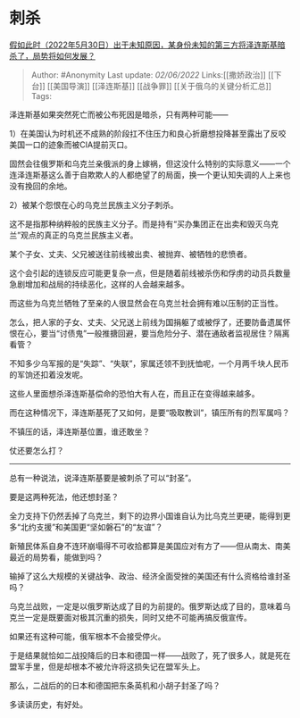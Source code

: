 # 刺杀
[假如此时（2022年5月30日）出于未知原因，某身份未知的第三方将泽连斯基暗杀了，局势将如何发展？](https://www.zhihu.com/question/535247142/answer/2508733807)

> Author: #Anonymity
> Last update: *02/06/2022*
> Links:[[撒娇政治]] [[下台]] [[美国导演]] [[泽连斯基]] [[战争罪]] [[关于俄乌的关键分析汇总]]
> Tags:

泽连斯基如果突然死亡而被公布死因是暗杀，只有两种可能——

1）在美国认为时机还不成熟的阶段扛不住压力和良心折磨想投降甚至露出了反咬美国一口的迹象而被CIA提前灭口。

固然会往俄罗斯和乌克兰亲俄派的身上嫁祸，但这没什么特别的实际意义——一个连泽连斯基这么善于自欺欺人的人都绝望了的局面，换一个更认知失调的人上来也没有挽回的余地。

2）被某个怨恨在心的乌克兰民族主义分子刺杀。

这不是指那种纳粹般的民族主义分子。而是持有“买办集团正在出卖和毁灭乌克兰”观点的真正的乌克兰民族主义者。

某个子女、丈夫、父兄被送往前线被出卖、被抛弃、被牺牲的悲愤者。

这个会引起的连锁反应可能更复杂一点，但是随着前线被杀伤和俘虏的动员兵数量急剧增加和战局的持续恶化，这样的人会越来越多。

而这些为乌克兰牺牲了至亲的人很显然会在乌克兰社会拥有难以压制的正当性。

怎么，把人家的子女、丈夫、父兄送上前线为国捐躯了或被俘了，还要防备遗属怀恨在心，要当“讨债鬼”一般推搪回避，要当危险分子、潜在通敌者监视居住？隔离看管？

不知多少乌军报的是“失踪”、“失联”，家属还领不到抚恤呢，一个月两千块人民币的军饷还扣着没发呢。

这些人里面想杀泽连斯基偿命的恐怕大有人在，而且正在变得越来越多。

而在这种情况下，泽连斯基死了又如何，是要“吸取教训”，镇压所有的烈军属吗？

不镇压的话，泽连斯基位置，谁还敢坐？

仗还要怎么打？

---

总有一种说法，说泽连斯基要是被刺杀了可以“封圣”。

要是这两种死法，他还想封圣？

全力支持下仍然丢掉了乌克兰，剩下的边界小国谁自认为比乌克兰更硬，能得到更多“北约支援”和美国更“坚如磐石”的“友谊”？

新殖民体系自身不连环崩塌得不可收拾都算是美国应对有方了——但从南太、南美最近的局势看，能做到吗？

输掉了这么大规模的关键战争、政治、经济全面受挫的美国还有什么资格给谁封圣吗？

乌克兰战败，一定是以俄罗斯达成了目的为前提的。俄罗斯达成了目的，意味着乌克兰一定是既要面对极其沉重的损失，同时又绝不可能再搞反俄宣传。

如果还有这种可能，俄军根本不会接受停火。

于是结果就恰如二战投降后的日本和德国一样——战败了，死了很多人，就是死在盟军手里，但是却根本不被允许将这损失记在盟军头上。

那么，二战后的的日本和德国把东条英机和小胡子封圣了吗？

多读读历史，有好处。

